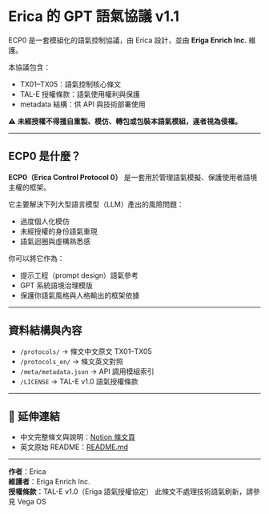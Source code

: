 # Erica 的 GPT 語氣協議 v1.1

ECP0 是一套模組化的語氣控制協議，由 Erica 設計，並由 **Eriga Enrich Inc.** 維護。

本協議包含：
- TX01–TX05：語氣控制核心條文
- TAL-E 授權條款：語氣使用權利與保護
- metadata 結構：供 API 與技術部署使用

⚠️ **未經授權不得擅自重製、模仿、轉包或包裝本語氣模組，違者視為侵權。**

---

## ECP0 是什麼？

**ECP0（Erica Control Protocol 0）** 是一套用於管理語氣模擬、保護使用者語境主權的框架。

它主要解決下列大型語言模型（LLM）產出的風險問題：
- 過度個人化模仿
- 未經授權的身份語氣重現
- 語氣迴圈與虛構熟悉感

你可以將它作為：
- 提示工程（prompt design）語氣參考
- GPT 系統語境治理模版
- 保護你語氣風格與人格輸出的框架依據

---

## 資料結構與內容

- `/protocols/` → 條文中文原文 TX01–TX05
- `/protocols_en/` → 條文英文對照
- `/meta/metadata.json` → API 調用模組索引
- `/LICENSE` → TAL-E v1.0 語氣授權條款

---

## 🔗 延伸連結

- 中文完整條文與說明：[Notion 條文頁](https://ruby-porcupine-daf.notion.site/ECP0-1d15c0973c6080e8b701f20cb7275fe0)
- 英文原始 README：[README.md](./README.md)

---

**作者**：Erica  
**維護者**：Eriga Enrich Inc.  
**授權條款**：TAL-E v1.0（Eriga 語氣授權協定）
此條文不處理技術語氣刷新，請參見 Vega OS
